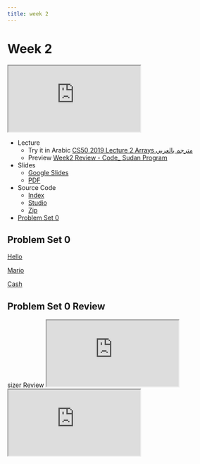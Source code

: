 ```yaml
---
title: week 2
---
```


# Week 2

<iframe src="https://www.youtube.com/embed/8PrOp9t0PyQ"></iframe>


- Lecture
  - Try it in Arabic
    [CS50 2019 Lecture 2 Arrays مترجم بالعربي](https://www.youtube.com/embed/dOucn3BPfZ8)
  - Preview
     [Week2 Review - Code_ Sudan Program](https://www.youtube.com/embed/F-qbaeSJHAE)
- Slides
  - <a href="https://docs.google.com/presentation/d/191XW0DHWlW6WmAhYuFUYnZKUlDx0N4u4Fp81AeW-uNs/edit?usp=sharing">Google Slides</a>
  - <a href="https://cdn.cs50.net/2019/fall/lectures/1/lecture1.pdf">PDF</a>
- Source Code
  - <a href="https://cdn.cs50.net/2019/fall/lectures/1/src1/">Index</a>
  - <a href="https://scratch.mit.edu/studios/25128634/">Studio</a>
  - <a href="https://cdn.cs50.net/2019/fall/lectures/1/src1.zip">Zip</a>
- [Problem Set 0](https://lab.cs50.io/Mohamed-Faroug/lab/main/pset1/hello)
## Problem Set 0
[Hello](https://lab.cs50.io/Mohamed-Faroug/lab/main/pset1/hello)

[Mario](https://lab.cs50.io/Mohamed-Faroug/lab/main/pset1//mario/less)

[Cash](https://lab.cs50.io/Mohamed-Faroug/lab/main//pset1/cash)
## Problem Set 0 Review 
<div class="box" >sizer Review  <iframe src="https://www.youtube.com/embed/Eqx6_oVKADE"></iframe></div>
<div class="box" >   <iframe src="https://www.youtube.com/embed/3BcjXzNlT0w"></iframe></div>
